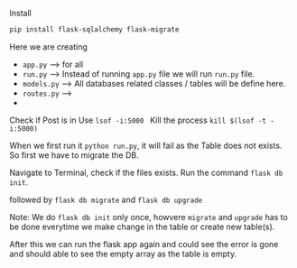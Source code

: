 Install
```bash
pip install flask-sqlalchemy flask-migrate
```

Here we are creating 
* `app.py` --> for all
* `run.py` --> Instead of running `app.py` file we will run `run.py` file.
* `models.py` --> All databases related classes / tables will be define here.
* `routes.py` --> 
* 



Check if Post is in Use
`lsof -i:5000 `
Kill the process
`kill $(lsof -t -i:5000)`


When we first run it `python run.py`, it will fail as the Table does not exists.
So first we have to migrate the DB.

Navigate to Terminal, check if the files exists.
Run the command `flask db init`.

followed by `flask db migrate`
and `flask db upgrade`

Note: We do `flask db init` only once, howvere `migrate` and `upgrade` has to be done everytime we make change in the table or create new table(s).

After this we can run the flask app again and could see the error is gone and should able to see the empty array as the table is empty.






